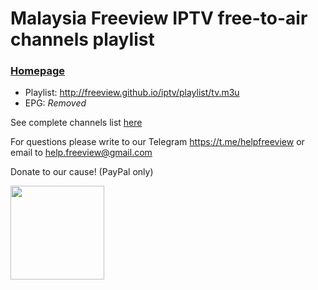 # Malaysia Freeview IPTV free-to-air channels playlist
### [Homepage](http://freeview.github.io/iptv)

* Playlist: http://freeview.github.io/iptv/playlist/tv.m3u
* EPG: *Removed*

See complete channels list [here](https://github.com/freeview/iptv/blob/master/channels/channels.md)

For questions please write to our Telegram https://t.me/helpfreeview or email to help.freeview@gmail.com 

Donate to our cause! (PayPal only) 

[<img src="https://freeview.github.io/logos/misc/ggf.png" width="150">](https://gogetfunding.com/freeview)
